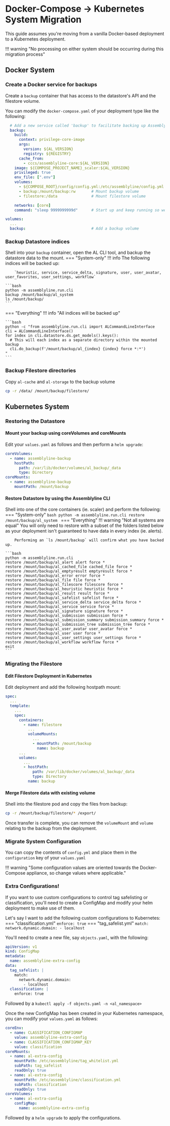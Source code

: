 # Docker-Compose → Kubernetes System Migration

This guide assumes you're moving from a vanilla Docker-based deployment to a Kubernetes deployment.

!!! warning "No processing on either system should be occurring during this migration process"

## Docker System

### Create a Docker service for backups
Create a `backup` container that has access to the datastore's API and the filestore volume.

You can modify the `docker-compose.yaml` of your deployment type like the following:
```yaml
  # Add a new service called 'backup' to facilitate backing up Assemblyline
  backup:
    build:
      context: privilege-core-image
      args:
        version: ${AL_VERSION}
        registry: ${REGISTRY}
      cache_from:
        - cccs/assemblyline-core:${AL_VERSION}
    image: ${COMPOSE_PROJECT_NAME}_scaler:${AL_VERSION}
    privileged: true
    env_file: [".env"]
    volumes:
      - ${COMPOSE_ROOT}/config/config.yml:/etc/assemblyline/config.yml:ro
      - backup:/mount/backup:rw       # Mount backup volume
      - filestore:/data               # Mount filestore volume

    networks: [core]
    command: "sleep 9999999999d"      # Start up and keep running so we can shell into the container later

volumes:
  ...
  backup:                             # Add a backup volume
```

### Backup Datastore indices

Shell into your `backup` container, open the AL CLI tool, and backup the datastore data to the mount.
=== "System-only"
    !!! info
        The following indices will be backed up:

        `heuristic, service, service_delta, signature, user, user_avatar, user_favorites, user_settings, workflow`

    ```bash
    python -m assemblyline.run.cli
    backup /mount/backup/al_system
    ls /mount/backup/
    ```
=== "Everything"
    !!! info "All indices will be backed up"

    ```bash
    python -c "from assemblyline.run.cli import ALCommandLineInterface
    cli = ALCommandLineInterface()
    for index in cli.datastore.ds.get_models().keys():
      # This will each index as a separate directory within the mounted backup
      cli.do_backup(f'/mount/backup/al_{index} {index} force *:*')
    "
    ```
### Backup Filestore directories
Copy `al-cache` and `al-storage` to the backup volume
```bash
cp -r /data/ /mount/backup/filestore/
```

## Kubernetes System

### Restoring the Datastore

#### Mount your backup using coreVolumes and coreMounts
Edit your `values.yaml` as follows and then perform a `helm upgrade`:
```yaml
coreVolumes:
  - name: assemblyline-backup
    hostPath:
      path: /var/lib/docker/volumes/al_backup/_data
      type: Directory
coreMounts:
  - name: assemblyline-backup
    mountPath: /mount/backup
```

#### Restore Datastore by using the Assemblyline CLI
Shell into one of the core containers (ie. scaler) and perform the following:
=== "System-only"
    ```bash
    python -m assemblyline.run.cli
    restore /mount/backup/al_system
    ```
=== "Everything"
    !!! warning "Not all systems are equal"
        You will only need to restore with a subset of the folders listed below as your deployment isn't guaranteed to
        have data in every index (ie. alerts).

        Performing an `ls /mount/backup` will confirm what you have backed up.

    ```bash
    python -m assemblyline.run.cli
    restore /mount/backup/al_alert alert force *
    restore /mount/backup/al_cached_file cached_file force *
    restore /mount/backup/al_emptyresult emptyresult force *
    restore /mount/backup/al_error error force *
    restore /mount/backup/al_file file force *
    restore /mount/backup/al_filescore filescore force *
    restore /mount/backup/al_heuristic heuristic force *
    restore /mount/backup/al_result result force *
    restore /mount/backup/al_safelist safelist force *
    restore /mount/backup/al_service_delta service_delta force *
    restore /mount/backup/al_service service force *
    restore /mount/backup/al_signature signature force *
    restore /mount/backup/al_submission submission force *
    restore /mount/backup/al_submission_summary submission_summary force *
    restore /mount/backup/al_submission_tree submission_tree force *
    restore /mount/backup/al_user_avatar user_avatar force *
    restore /mount/backup/al_user user force *
    restore /mount/backup/al_user_settings user_settings force *
    restore /mount/backup/al_workflow workflow force *
    exit
    ```

### Migrating the Filestore

#### Edit Filestore Deployment in Kubernetes
Edit deployment and add the following hostpath mount:

```yaml
spec:
  ...
  template:
    ...
    spec:
      containers:
        - name: filestore
          ...
          volumeMounts:
            ...
            - mountPath: /mount/backup
              name: backup
      ...
      volumes:
        ...
        - hostPath:
            path: /var/lib/docker/volumes/al_backup/_data
            type: Directory
          name: backup
```

#### Merge Filestore data with existing volume
Shell into the filestore pod and copy the files from backup:

```bash
cp -r /mount/backup/filestore/* /export/
```

Once transfer is complete, you can remove the `volumeMount` and `volume` relating to the backup from the deployment.

### Migrate System Configuration
You can copy the contents of `config.yml` and place them in the `configuration` key of your `values.yaml`

!!! warning "Some configuration values are oriented towards the Docker-Compose appliance, so change values where applicable."

### Extra Configurations!
If you want to use custom configurations to control tag safelisting or classification, you'll need to create a ConfigMap and
modify your helm deployment to make use of them.

Let's say I want to add the following custom configurations to Kubernetes:
=== "classification.yml"
    ```
    enforce: true
    ```
=== "tag_safelist.yml"
    ```
    match:
      network.dynamic.domain:
        - localhost
    ```

You'll need to create a new file, say `objects.yaml`, with the following:

```yaml
apiVersion: v1
kind: ConfigMap
metadata:
  name: assemblyline-extra-config
data:
  tag_safelist: |
    match:
      network.dynamic.domain:
        - localhost
  classification: |
    enforce: true
```
Followed by a `kubectl apply -f objects.yaml -n <al_namespace>`

Once the new ConfigMap has been created in your Kubernetes namespace, you can modify your `values.yaml` as follows:
```yaml
coreEnv:
  - name: CLASSIFICATION_CONFIGMAP
    value: assemblyline-extra-config
  - name: CLASSIFICATION_CONFIGMAP_KEY
    value: classification
coreMounts:
  - name: al-extra-config
    mountPath: /etc/assemblyline/tag_whitelist.yml
    subPath: tag_safelist
    readOnly: true
  - name: al-extra-config
    mountPath: /etc/assemblyline/classification.yml
    subPath: classification
    readOnly: true
coreVolumes:
  - name: al-extra-config
    configMap:
      name: assemblyline-extra-config
```
Followed by a `helm upgrade` to apply the configurations.
